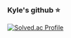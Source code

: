 ### Kyle's github ⭐️

[![Solved.ac Profile](http://mazassumnida.wtf/api/v2/generate_badge?boj=kyle456)](https://solved.ac/kyle456/)

<!--
**kylekim2123/kylekim2123** is a ✨ _special_ ✨ repository because its `README.md` (this file) appears on your GitHub profile.

Here are some ideas to get you started:

- 🔭 I’m currently working on ...
- 🌱 I’m currently learning ...
- 👯 I’m looking to collaborate on ...
- 🤔 I’m looking for help with ...
- 💬 Ask me about ...
- 📫 How to reach me: ...
- 😄 Pronouns: ...
- ⚡ Fun fact: ...
-->
